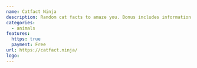```yaml
---
name: Catfact Ninja
description: Random cat facts to amaze you. Bonus includes information about cat breeds.
categories:
  - animals
features:
  https: true
  payment: Free
url: https://catfact.ninja/
logo:
---
```


